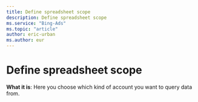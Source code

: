 ```yaml
---
title: Define spreadsheet scope
description: Define spreadsheet scope
ms.service: "Bing-Ads"
ms.topic: "article"
author: eric-urban
ms.author: eur
---
```


# Define spreadsheet scope

**What it is**: Here you choose which kind of account you want to query data from.


